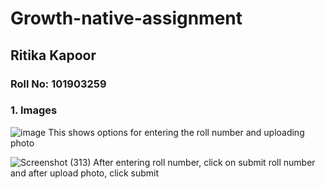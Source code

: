 # Growth-native-assignment
## Ritika Kapoor 
### Roll No: 101903259
### 1. Images

![image](https://user-images.githubusercontent.com/89925659/208650485-510cd3c4-73d8-4189-9339-36dca99b8ec2.png)
This shows options for entering the roll number and uploading photo

![Screenshot (313)](https://user-images.githubusercontent.com/89925659/208649976-c31f0a56-bd2a-48c0-b2b0-afa61a8019c9.png)
After entering roll number, click on submit roll number and after upload photo, click submit
